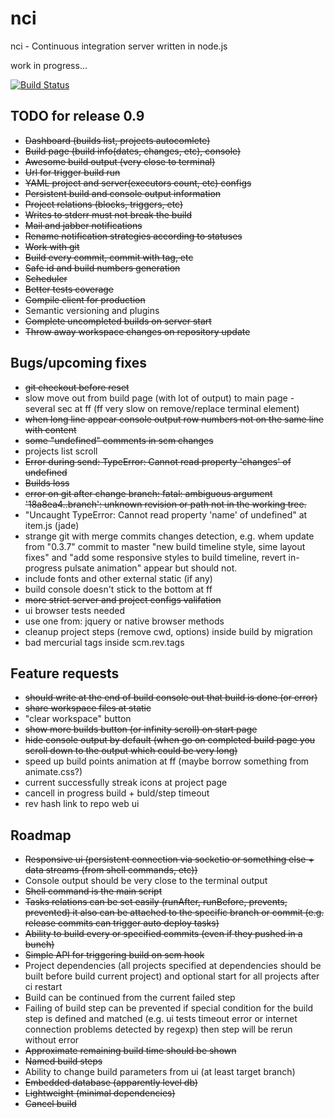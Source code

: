# nci

nci - Continuous integration server written in node.js

work in progress...

[![Build Status](https://travis-ci.org/node-ci/nci.svg?branch=master)](https://travis-ci.org/node-ci/nci)

## TODO for release 0.9

* ~~Dashboard (builds list, projects autocomlete)~~
* ~~Build page (build info(dates, changes, etc), console)~~
* ~~Awesome build output (very close to terminal)~~
* ~~Url for trigger build run~~
* ~~YAML project and server(executors count, etc) configs~~
* ~~Persistent build and console output information~~
* ~~Project relations (blocks, triggers, etc)~~
* ~~Writes to stderr must not break the build~~
* ~~Mail and jabber notifications~~
* ~~Rename notification strategies according to statuses~~
* ~~Work with git~~
* ~~Build every commit, commit with tag, etc~~
* ~~Safe id and build numbers generation~~
* ~~Scheduler~~
* ~~Better tests coverage~~
* ~~Compile client for production~~
* Semantic versioning and plugins
* ~~Complete uncompleted builds on server start~~
* ~~Throw away workspace changes on repository update~~


## Bugs/upcoming fixes

* ~~git checkout before reset~~
* slow move out from build page (with lot of output) to main page - several sec
at ff (ff very slow on remove/replace terminal element)
* ~~when long line appear console output row numbers not on the same line with
content~~
* ~~some "undefined" comments in scm changes~~
* projects list scroll
* ~~Error during send: TypeError: Cannot read property 'changes' of undefined~~
* ~~Builds loss~~
* ~~error on git after change branch: fatal: ambiguous argument '18a8ea4..branch':
unknown revision or path not in the working tree.~~
* "Uncaught TypeError: Cannot read property 'name' of undefined" at item.js (jade)
* strange git with merge commits changes detection, e.g. whem update from
"0.3.7" commit to master "new build timeline style, sime layout fixes" and
"add some responsive styles to build timeline, revert in-progress pulsate
animation" appear but should not.
* include fonts and other external static (if any)
* build console doesn't stick to the bottom at ff
* ~~more strict server and project configs valifation~~
* ui browser tests needed
* use one from: jquery or native browser methods
* cleanup project steps (remove cwd, options) inside build by migration
* bad mercurial tags inside scm.rev.tags


## Feature requests

* ~~should write at the end of build console out that build is done (or error)~~
* ~~share workspace files at static~~
* "clear workspace" button
* ~~show more builds button (or infinity scroll) on start page~~
* ~~hide console output by default (when go on completed build page you scroll
down to the output which could be very long)~~
* speed up build points animation at ff (maybe borrow something from animate.css?)
* current successfully streak icons at project page
* cancell in progress build + buld/step timeout
* rev hash link to repo web ui


## Roadmap

* ~~Responsive ui (persistent connection via socketio or something else +
data streams (from shell commands, etc))~~
* Console output should be very close to the terminal output
* ~~Shell command is the main script~~
* ~~Tasks relations can be set easily (runAfter, runBefore, prevents, prevented)
it also can be attached to the specific branch or commit (e.g. release commits
can trigger auto deploy tasks)~~
* ~~Ability to build every or specified commits (even if they pushed in a bunch)~~
* ~~Simple API for triggering build on scm hook~~
* Project dependencies (all projects specified at dependencies should be built
before build current project) and optional start for all projects after ci
restart
* Build can be continued from the current failed step
* Failing of build step can be prevented if special condition for the build step
is defined and matched (e.g. ui tests timeout error or internet connection
problems detected by regexp) then step will be rerun without error
* ~~Approximate remaining build time should be shown~~
* ~~Named build steps~~
* Ability to change build parameters from ui (at least target branch)
* ~~Embedded database (apparently level db)~~
* ~~Lightweight (minimal dependencies)~~
* ~~Cancel build~~
